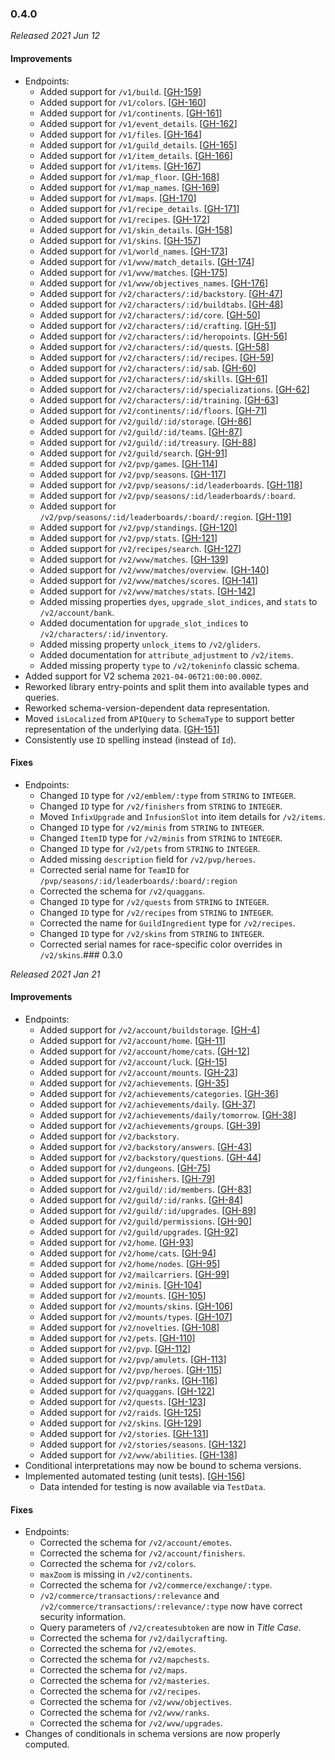### 0.4.0

_Released 2021 Jun 12_

#### Improvements

- Endpoints:
  - Added support for `/v1/build`. [[GH-159](https://github.com/GW2ToolBelt/api-generator/issues/159)]
  - Added support for `/v1/colors`. [[GH-160](https://github.com/GW2ToolBelt/api-generator/issues/160)]
  - Added support for `/v1/continents`. [[GH-161](https://github.com/GW2ToolBelt/api-generator/issues/161)]
  - Added support for `/v1/event_details`. [[GH-162](https://github.com/GW2ToolBelt/api-generator/issues/162)]
  - Added support for `/v1/files`. [[GH-164](https://github.com/GW2ToolBelt/api-generator/issues/164)]
  - Added support for `/v1/guild_details`. [[GH-165](https://github.com/GW2ToolBelt/api-generator/issues/165)]
  - Added support for `/v1/item_details`. [[GH-166](https://github.com/GW2ToolBelt/api-generator/issues/166)]
  - Added support for `/v1/items`. [[GH-167](https://github.com/GW2ToolBelt/api-generator/issues/167)]
  - Added support for `/v1/map_floor`. [[GH-168](https://github.com/GW2ToolBelt/api-generator/issues/168)]
  - Added support for `/v1/map_names`. [[GH-169](https://github.com/GW2ToolBelt/api-generator/issues/169)]
  - Added support for `/v1/maps`. [[GH-170](https://github.com/GW2ToolBelt/api-generator/issues/170)]
  - Added support for `/v1/recipe_details`. [[GH-171](https://github.com/GW2ToolBelt/api-generator/issues/171)]
  - Added support for `/v1/recipes`. [[GH-172](https://github.com/GW2ToolBelt/api-generator/issues/172)]
  - Added support for `/v1/skin_details`. [[GH-158](https://github.com/GW2ToolBelt/api-generator/issues/158)]
  - Added support for `/v1/skins`. [[GH-157](https://github.com/GW2ToolBelt/api-generator/issues/157)]
  - Added support for `/v1/world_names`. [[GH-173](https://github.com/GW2ToolBelt/api-generator/issues/173)]
  - Added support for `/v1/wvw/match_details`. [[GH-174](https://github.com/GW2ToolBelt/api-generator/issues/174)]
  - Added support for `/v1/wvw/matches`. [[GH-175](https://github.com/GW2ToolBelt/api-generator/issues/175)]
  - Added support for `/v1/wvw/objectives_names`. [[GH-176](https://github.com/GW2ToolBelt/api-generator/issues/176)]
  - Added support for `/v2/characters/:id/backstory`. [[GH-47](https://github.com/GW2ToolBelt/api-generator/issues/47)]
  - Added support for `/v2/characters/:id/buildtabs`. [[GH-48](https://github.com/GW2ToolBelt/api-generator/issues/48)]
  - Added support for `/v2/characters/:id/core`. [[GH-50](https://github.com/GW2ToolBelt/api-generator/issues/50)]
  - Added support for `/v2/characters/:id/crafting`. [[GH-51](https://github.com/GW2ToolBelt/api-generator/issues/51)]
  - Added support for `/v2/characters/:id/heropoints`. [[GH-56](https://github.com/GW2ToolBelt/api-generator/issues/56)]
  - Added support for `/v2/characters/:id/quests`. [[GH-58](https://github.com/GW2ToolBelt/api-generator/issues/58)]
  - Added support for `/v2/characters/:id/recipes`. [[GH-59](https://github.com/GW2ToolBelt/api-generator/issues/59)]
  - Added support for `/v2/characters/:id/sab`. [[GH-60](https://github.com/GW2ToolBelt/api-generator/issues/60)]
  - Added support for `/v2/characters/:id/skills`. [[GH-61](https://github.com/GW2ToolBelt/api-generator/issues/61)]
  - Added support for `/v2/characters/:id/specializations`. [[GH-62](https://github.com/GW2ToolBelt/api-generator/issues/62)]
  - Added support for `/v2/characters/:id/training`. [[GH-63](https://github.com/GW2ToolBelt/api-generator/issues/63)]
  - Added support for `/v2/continents/:id/floors`. [[GH-71](https://github.com/GW2ToolBelt/api-generator/issues/71)]
  - Added support for `/v2/guild/:id/storage`. [[GH-86](https://github.com/GW2ToolBelt/api-generator/issues/86)]
  - Added support for `/v2/guild/:id/teams`. [[GH-87](https://github.com/GW2ToolBelt/api-generator/issues/87)]
  - Added support for `/v2/guild/:id/treasury`. [[GH-88](https://github.com/GW2ToolBelt/api-generator/issues/88)]
  - Added support for `/v2/guild/search`. [[GH-91](https://github.com/GW2ToolBelt/api-generator/issues/91)]
  - Added support for `/v2/pvp/games`. [[GH-114](https://github.com/GW2ToolBelt/api-generator/issues/114)]
  - Added support for `/v2/pvp/seasons`. [[GH-117](https://github.com/GW2ToolBelt/api-generator/issues/117)]
  - Added support for `/v2/pvp/seasons/:id/leaderboards`. [[GH-118](https://github.com/GW2ToolBelt/api-generator/issues/118)]
  - Added support for `/v2/pvp/seasons/:id/leaderboards/:board`.
  - Added support for `/v2/pvp/seasons/:id/leaderboards/:board/:region`. [[GH-119](https://github.com/GW2ToolBelt/api-generator/issues/119)]
  - Added support for `/v2/pvp/standings`. [[GH-120](https://github.com/GW2ToolBelt/api-generator/issues/120)]
  - Added support for `/v2/pvp/stats`. [[GH-121](https://github.com/GW2ToolBelt/api-generator/issues/121)]
  - Added support for `/v2/recipes/search`. [[GH-127](https://github.com/GW2ToolBelt/api-generator/issues/127)]
  - Added support for `/v2/wvw/matches`. [[GH-139](https://github.com/GW2ToolBelt/api-generator/issues/139)]
  - Added support for `/v2/wvw/matches/overview`. [[GH-140](https://github.com/GW2ToolBelt/api-generator/issues/140)]
  - Added support for `/v2/wvw/matches/scores`. [[GH-141](https://github.com/GW2ToolBelt/api-generator/issues/141)]
  - Added support for `/v2/wvw/matches/stats`. [[GH-142](https://github.com/GW2ToolBelt/api-generator/issues/142)]
  - Added missing properties `dyes`, `upgrade_slot_indices`, and `stats` to `/v2/account/bank`.
  - Added documentation for `upgrade_slot_indices` to `/v2/characters/:id/inventory`.
  - Added missing property `unlock_items` to `/v2/gliders`.
  - Added documentation for `attribute_adjustment` to `/v2/items`.
  - Added missing property `type` to `/v2/tokeninfo` classic schema.
- Added support for V2 schema `2021-04-06T21:00:00.000Z`.
- Reworked library entry-points and split them into available types and queries.
- Reworked schema-version-dependent data representation.
- Moved `isLocalized` from `APIQuery` to `SchemaType` to support better representation of the underlying data. [[GH-151](https://github.com/GW2ToolBelt/api-generator/issues/151)]
- Consistently use `ID` spelling instead (instead of `Id`).

#### Fixes

- Endpoints:
  - Changed `ID` type for `/v2/emblem/:type` from `STRING` to `INTEGER`.
  - Changed `ID` type for `/v2/finishers` from `STRING` to `INTEGER`.
  - Moved `InfixUpgrade` and `InfusionSlot` into item details for `/v2/items`.
  - Changed `ID` type for `/v2/minis` from `STRING` to `INTEGER`.
  - Changed `ItemID` type for `/v2/minis` from `STRING` to `INTEGER`.
  - Changed `ID` type for `/v2/pets` from `STRING` to `INTEGER`.
  - Added missing `description` field for `/v2/pvp/heroes`.
  - Corrected serial name for `TeamID` for `/pvp/seasons/:id/leaderboards/:board/:region`
  - Corrected the schema for `/v2/quaggans`.
  - Changed `ID` type for `/v2/quests` from `STRING` to `INTEGER`.
  - Changed `ID` type for `/v2/recipes` from `STRING` to `INTEGER`.
  - Corrected the name for `GuildIngredient` type for `/v2/recipes`.
  - Changed `ID` type for `/v2/skins` from `STRING` to `INTEGER`.
  - Corrected serial names for race-specific color overrides in `/v2/skins`.### 0.3.0

_Released 2021 Jan 21_

#### Improvements

- Endpoints:
    - Added support for `/v2/account/buildstorage`. [[GH-4](https://github.com/GW2ToolBelt/api-generator/issues/4)]
    - Added support for `/v2/account/home`. [[GH-11](https://github.com/GW2ToolBelt/api-generator/issues/11)]
    - Added support for `/v2/account/home/cats`. [[GH-12](https://github.com/GW2ToolBelt/api-generator/issues/12)]
    - Added support for `/v2/account/luck`. [[GH-15](https://github.com/GW2ToolBelt/api-generator/issues/15)]
    - Added support for `/v2/account/mounts`. [[GH-23](https://github.com/GW2ToolBelt/api-generator/issues/23)]
    - Added support for `/v2/achievements`. [[GH-35](https://github.com/GW2ToolBelt/api-generator/issues/35)]
    - Added support for `/v2/achievements/categories`. [[GH-36](https://github.com/GW2ToolBelt/api-generator/issues/36)]
    - Added support for `/v2/achievements/daily`. [[GH-37](https://github.com/GW2ToolBelt/api-generator/issues/37)]
    - Added support for `/v2/achievements/daily/tomorrow`. [[GH-38](https://github.com/GW2ToolBelt/api-generator/issues/38)]
    - Added support for `/v2/achievements/groups`. [[GH-39](https://github.com/GW2ToolBelt/api-generator/issues/39)]
    - Added support for `/v2/backstory`.
    - Added support for `/v2/backstory/answers`. [[GH-43](https://github.com/GW2ToolBelt/api-generator/issues/43)]
    - Added support for `/v2/backstory/questions`. [[GH-44](https://github.com/GW2ToolBelt/api-generator/issues/44)]
    - Added support for `/v2/dungeons`. [[GH-75](https://github.com/GW2ToolBelt/api-generator/issues/75)]
    - Added support for `/v2/finishers`. [[GH-79](https://github.com/GW2ToolBelt/api-generator/issues/79)]
    - Added support for `/v2/guild/:id/members`. [[GH-83](https://github.com/GW2ToolBelt/api-generator/issues/83)]
    - Added support for `/v2/guild/:id/ranks`. [[GH-84](https://github.com/GW2ToolBelt/api-generator/issues/84)]
    - Added support for `/v2/guild/:id/upgrades`. [[GH-89](https://github.com/GW2ToolBelt/api-generator/issues/89)]
    - Added support for `/v2/guild/permissions`. [[GH-90](https://github.com/GW2ToolBelt/api-generator/issues/90)]
    - Added support for `/v2/guild/upgrades`. [[GH-92](https://github.com/GW2ToolBelt/api-generator/issues/92)]
    - Added support for `/v2/home`. [[GH-93](https://github.com/GW2ToolBelt/api-generator/issues/93)]
    - Added support for `/v2/home/cats`. [[GH-94](https://github.com/GW2ToolBelt/api-generator/issues/94)]
    - Added support for `/v2/home/nodes`. [[GH-95](https://github.com/GW2ToolBelt/api-generator/issues/95)]
    - Added support for `/v2/mailcarriers`. [[GH-99](https://github.com/GW2ToolBelt/api-generator/issues/99)]
    - Added support for `/v2/minis`. [[GH-104](https://github.com/GW2ToolBelt/api-generator/issues/104)]
    - Added support for `/v2/mounts`. [[GH-105](https://github.com/GW2ToolBelt/api-generator/issues/105)]
    - Added support for `/v2/mounts/skins`. [[GH-106](https://github.com/GW2ToolBelt/api-generator/issues/106)]
    - Added support for `/v2/mounts/types`. [[GH-107](https://github.com/GW2ToolBelt/api-generator/issues/107)]
    - Added support for `/v2/novelties`. [[GH-108](https://github.com/GW2ToolBelt/api-generator/issues/108)]
    - Added support for `/v2/pets`. [[GH-110](https://github.com/GW2ToolBelt/api-generator/issues/110)]
    - Added support for `/v2/pvp`. [[GH-112](https://github.com/GW2ToolBelt/api-generator/issues/112)]
    - Added support for `/v2/pvp/amulets`. [[GH-113](https://github.com/GW2ToolBelt/api-generator/issues/113)]
    - Added support for `/v2/pvp/heroes`. [[GH-115](https://github.com/GW2ToolBelt/api-generator/issues/115)]
    - Added support for `/v2/pvp/ranks`. [[GH-116](https://github.com/GW2ToolBelt/api-generator/issues/116)]
    - Added support for `/v2/quaggans`. [[GH-122](https://github.com/GW2ToolBelt/api-generator/issues/122)]
    - Added support for `/v2/quests`. [[GH-123](https://github.com/GW2ToolBelt/api-generator/issues/123)]
    - Added support for `/v2/raids`. [[GH-125](https://github.com/GW2ToolBelt/api-generator/issues/125)]
    - Added support for `/v2/skins`. [[GH-129](https://github.com/GW2ToolBelt/api-generator/issues/129)]
    - Added support for `/v2/stories`. [[GH-131](https://github.com/GW2ToolBelt/api-generator/issues/131)]
    - Added support for `/v2/stories/seasons`. [[GH-132](https://github.com/GW2ToolBelt/api-generator/issues/132)]
    - Added support for `/v2/wvw/abilities`. [[GH-138](https://github.com/GW2ToolBelt/api-generator/issues/138)]
- Conditional interpretations may now be bound to schema versions.
- Implemented automated testing (unit tests). [[GH-156](https://github.com/GW2ToolBelt/api-generator/issues/156)]
    - Data intended for testing is now available via `TestData`.

#### Fixes

- Endpoints:
    - Corrected the schema for `/v2/account/emotes`.
    - Corrected the schema for `/v2/account/finishers`.
    - Corrected the schema for `/v2/colors`.
    - `maxZoom` is missing in `/v2/continents`.
    - Corrected the schema for `/v2/commerce/exchange/:type`.
    - `/v2/commerce/transactions/:relevance` and `/v2/commerce/transactions/:relevance/:type`
      now have correct security information.
    - Query parameters of `/v2/createsubtoken` are now in _Title Case_.
    - Corrected the schema for `/v2/dailycrafting`.
    - Corrected the schema for `/v2/emotes`.
    - Corrected the schema for `/v2/mapchests`.
    - Corrected the schema for `/v2/maps`.
    - Corrected the schema for `/v2/masteries`.
    - Corrected the schema for `/v2/recipes`.
    - Corrected the schema for `/v2/wvw/objectives`.
    - Corrected the schema for `/v2/wvw/ranks`.
    - Corrected the schema for `/v2/wvw/upgrades`.
- Changes of conditionals in schema versions are now properly computed.